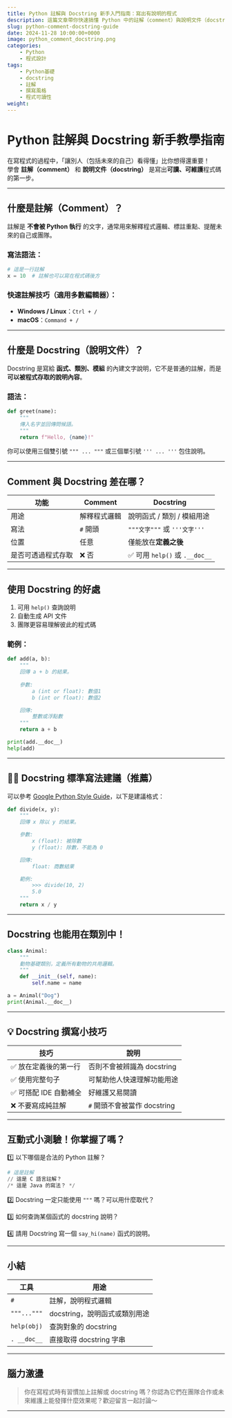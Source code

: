 ```yaml
---
title: Python 註解與 Docstring 新手入門指南：寫出有說明的程式
description: 這篇文章帶你快速搞懂 Python 中的註解（comment）與說明文件（docstring），學會寫出更清楚易懂的程式碼。
slug: python-comment-docstring-guide
date: 2024-11-28 10:00:00+0000
image: python_comment_docstring.png
categories:
    - Python
    - 程式設計
tags:
    - Python基礎
    - docstring
    - 註解
    - 撰寫風格
    - 程式可讀性
weight:
---
```


# Python 註解與 Docstring 新手教學指南

在寫程式的過程中，「讓別人（包括未來的自己）看得懂」比你想得還重要！  
學會 **註解（comment）** 和 **說明文件（docstring）** 是寫出**可讀、可維護**程式碼的第一步。

---

## 什麼是註解（Comment）？

註解是 **不會被 Python 執行** 的文字，通常用來解釋程式邏輯、標註重點、提醒未來的自己或團隊。

### 寫法語法：
```python
# 這是一行註解
x = 10  # 註解也可以寫在程式碼後方
```

### 快速註解技巧（適用多數編輯器）：
- **Windows / Linux**：`Ctrl + /`
- **macOS**：`Command + /`

---

## 什麼是 Docstring（說明文件）？

Docstring 是寫給 **函式、類別、模組** 的內建文字說明，它不是普通的註解，而是**可以被程式存取的說明內容**。

### 語法：
```python
def greet(name):
    """
    傳入名字並回傳問候語。
    """
    return f"Hello, {name}!"
```

你可以使用三個雙引號 `""" ... """` 或三個單引號 `''' ... '''` 包住說明。

---

## Comment 與 Docstring 差在哪？

| 功能 | Comment | Docstring |
|------|---------|-----------|
| 用途 | 解釋程式邏輯 | 說明函式 / 類別 / 模組用途 |
| 寫法 | `#` 開頭 | `"""文字"""` 或 `'''文字'''` |
| 位置 | 任意 | 僅能放在**定義之後** |
| 是否可透過程式存取 | ❌ 否 | ✅ 可用 `help()` 或 `.__doc__` |

---

## 使用 Docstring 的好處

1. 可用 `help()` 查詢說明  
2. 自動生成 API 文件  
3. 團隊更容易理解彼此的程式碼

### 範例：
```python
def add(a, b):
    """
    回傳 a + b 的結果。
    
    參數:
        a (int or float): 數值1
        b (int or float): 數值2

    回傳:
        整數或浮點數
    """
    return a + b

print(add.__doc__)
help(add)
```

---

## 🧑‍🏫 Docstring 標準寫法建議（推薦）

可以參考 [Google Python Style Guide](https://google.github.io/styleguide/pyguide.html#38-comments-and-docstrings)，以下是建議格式：

```python
def divide(x, y):
    """
    回傳 x 除以 y 的結果。

    參數:
        x (float): 被除數
        y (float): 除數，不能為 0

    回傳:
        float: 商數結果

    範例:
        >>> divide(10, 2)
        5.0
    """
    return x / y
```

---

## Docstring 也能用在類別中！

```python
class Animal:
    """
    動物基礎類別，定義所有動物的共用邏輯。
    """
    def __init__(self, name):
        self.name = name

a = Animal("Dog")
print(Animal.__doc__)
```

---

## 💡 Docstring 撰寫小技巧

| 技巧 | 說明 |
|------|------|
| ✅ 放在定義後的第一行 | 否則不會被辨識為 docstring |
| ✅ 使用完整句子 | 可幫助他人快速理解功能用途 |
| ✅ 可搭配 IDE 自動補全 | 好維護又易閱讀 |
| ❌ 不要寫成純註解 | `#` 開頭不會被當作 docstring |

---

## 互動式小測驗！你掌握了嗎？

1️⃣ 以下哪個是合法的 Python 註解？  
```python
# 這是註解  
// 這是 C 語言註解？  
/* 這是 Java 的寫法？ */
```

2️⃣ Docstring 一定只能使用 `"""` 嗎？可以用什麼取代？

3️⃣ 如何查詢某個函式的 docstring 說明？

4️⃣ 請用 Docstring 寫一個 `say_hi(name)` 函式的說明。

---

## 小結

| 工具 | 用途 |
|------|------|
| `#` | 註解，說明程式邏輯 |
| `"""..."""` | docstring，說明函式或類別用途 |
| `help(obj)` | 查詢對象的 docstring |
| `. __doc__` | 直接取得 docstring 字串 |

---

## 腦力激盪

> 你在寫程式時有習慣加上註解或 docstring 嗎？你認為它們在團隊合作或未來維護上能發揮什麼效果呢？歡迎留言一起討論～

---
